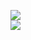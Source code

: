 [![](https://img.shields.io/badge/Made%20With-Github%20Spray-lightgrey.svg?style=for-the-badge&logo=github)](https://github.com/Annihil/github-spray#17289)  
[![](https://i.imgur.com/2DrTn0Z.gif)](https://github.com/Annihil/github-spray)